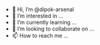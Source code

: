 - 👋 Hi, I’m @dipok-arsenal
- 👀 I’m interested in ...
- 🌱 I’m currently learning ...
- 💞️ I’m looking to collaborate on ...
- 📫 How to reach me ...

<!---
dipok-arsenal/dipok-arsenal is a ✨ special ✨ repository because its `README.md` (this file) appears on your GitHub profile.
You can click the Preview link to take a look at your changes.
--->
